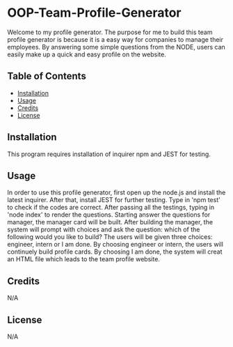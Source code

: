 # OOP-Team-Profile-Generator
Welcome to my profile generator. The purpose for me to build this team profile generator is because it is a easy way for companies to manage their employees. By answering some simple questions from the NODE, users can easily make up a quick and easy profile on the website. 

## Table of Contents

- [Installation](#installation)
- [Usage](#usage)
- [Credits](#credits)
- [License](#license)

## Installation

This program requires installation of inquirer npm and JEST for testing.

## Usage

In order to use this profile generator, first open up the node.js and install the latest inquirer. After that, install JEST for further testing. Type in 'npm test' to check if the codes are correct. After passing all the testings, typing in 'node index' to render the questions. Starting answer the questions for manager, the manager card will be built. After building the manager, the system will prompt with choices and ask the question: which of the following would you like to build? The users will be given three choices: engineer, intern or I am done. By choosing engineer or intern, the users will continuely build profile cards. By choosing I am done, the system will creat an HTML file which leads to the team profile website. 


## Credits

N/A

## License

N/A
